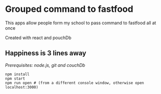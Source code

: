 # Grouped command to fastfood

This apps allow people form my school to pass command to fastfood all at once

Created with react and pouchDb

## Happiness is 3 lines away

*Prerequisites: node.js, git and couchDb*

```
npm install
npm start
npm run open # (from a different console window, otherwise open localhost:3000)
```